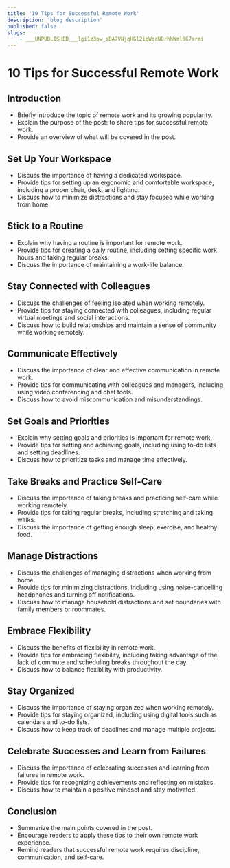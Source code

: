 ```yaml
---
title: '10 Tips for Successful Remote Work'
description: 'blog description'
published: false
slugs:
    - ___UNPUBLISHED___lgi1z3ow_sBA7VNjqHGl2iqWqcNDrhhWml6G7armi
---
```


# 10 Tips for Successful Remote Work

Introduction
------------

-   Briefly introduce the topic of remote work and its growing popularity.
-   Explain the purpose of the post: to share tips for successful remote work.
-   Provide an overview of what will be covered in the post.

Set Up Your Workspace
---------------------

-   Discuss the importance of having a dedicated workspace.
-   Provide tips for setting up an ergonomic and comfortable workspace, including a proper chair, desk, and lighting.
-   Discuss how to minimize distractions and stay focused while working from home.

Stick to a Routine
------------------

-   Explain why having a routine is important for remote work.
-   Provide tips for creating a daily routine, including setting specific work hours and taking regular breaks.
-   Discuss the importance of maintaining a work-life balance.

Stay Connected with Colleagues
------------------------------

-   Discuss the challenges of feeling isolated when working remotely.
-   Provide tips for staying connected with colleagues, including regular virtual meetings and social interactions.
-   Discuss how to build relationships and maintain a sense of community while working remotely.

Communicate Effectively
-----------------------

-   Discuss the importance of clear and effective communication in remote work.
-   Provide tips for communicating with colleagues and managers, including using video conferencing and chat tools.
-   Discuss how to avoid miscommunication and misunderstandings.

Set Goals and Priorities
------------------------

-   Explain why setting goals and priorities is important for remote work.
-   Provide tips for setting and achieving goals, including using to-do lists and setting deadlines.
-   Discuss how to prioritize tasks and manage time effectively.

Take Breaks and Practice Self-Care
----------------------------------

-   Discuss the importance of taking breaks and practicing self-care while working remotely.
-   Provide tips for taking regular breaks, including stretching and taking walks.
-   Discuss the importance of getting enough sleep, exercise, and healthy food.

Manage Distractions
-------------------

-   Discuss the challenges of managing distractions when working from home.
-   Provide tips for minimizing distractions, including using noise-cancelling headphones and turning off notifications.
-   Discuss how to manage household distractions and set boundaries with family members or roommates.

Embrace Flexibility
-------------------

-   Discuss the benefits of flexibility in remote work.
-   Provide tips for embracing flexibility, including taking advantage of the lack of commute and scheduling breaks throughout the day.
-   Discuss how to balance flexibility with productivity.

Stay Organized
--------------

-   Discuss the importance of staying organized when working remotely.
-   Provide tips for staying organized, including using digital tools such as calendars and to-do lists.
-   Discuss how to keep track of deadlines and manage multiple projects.

Celebrate Successes and Learn from Failures
-------------------------------------------

-   Discuss the importance of celebrating successes and learning from failures in remote work.
-   Provide tips for recognizing achievements and reflecting on mistakes.
-   Discuss how to maintain a positive mindset and stay motivated.

Conclusion
----------

-   Summarize the main points covered in the post.
-   Encourage readers to apply these tips to their own remote work experience.
-   Remind readers that successful remote work requires discipline, communication, and self-care.
